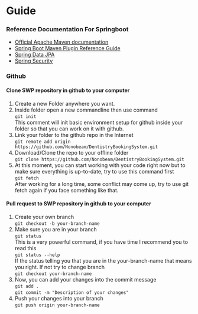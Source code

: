 # Guide

### Reference Documentation For Springboot

* [Official Apache Maven documentation](https://maven.apache.org/guides/index.html)
* [Spring Boot Maven Plugin Reference Guide](https://docs.spring.io/spring-boot/docs/3.2.5/maven-plugin/reference/html/)
* [Spring Data JPA](https://docs.spring.io/spring-boot/docs/3.2.5/reference/htmlsingle/index.html#data.sql.jpa-and-spring-data)
* [Spring Security](https://docs.spring.io/spring-boot/docs/3.2.5/reference/htmlsingle/index.html#web.security)

### Github

#### Clone SWP repository in github to your computer

1. Create a new Folder anywhere you want.
2. Inside folder open a new commandline then use command 
<br> ```git init``` <br>
This comment will init basic environment setup for github inside your folder so that you can work on it with github.
3. Link your folder to the github repo in the Internet 
<br> ```git remote add origin https://github.com/Nonobeam/DentistryBookingSystem.git```
4. Download/Clone the repo to your offline folder <br> ```git clone https://github.com/Nonobeam/DentistryBookingSystem.git```
5. At this moment, you can start working with your code right now but to make sure everything is up-to-date, try to use this command first
<br> ```git fetch``` <br>
After working for a long time, some conflict may come up, try to use git fetch again if you face something like that.


#### Pull request to SWP repository in github to your computer

1. Create your own branch <br> 
```git checkout -b your-branch-name```
2. Make sure you are in your branch<br>
```git status```
<br>This is a very powerful command, if you have time I recommend you to read this<br>
```git status --help```
<br> If the status telling you that you are in the your-branch-name that means you right. If not try to change branch <br>
```git checkout your-branch-name```
3. Now, you can add your changes into the commit message<br>
```git add . ```<br>
```git commit -m "Description of your changes"```
4. Push your changes into your branch<br>
```git push origin your-branch-name```







